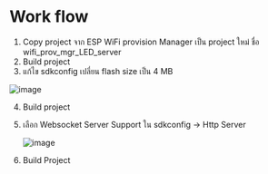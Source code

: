 # Work flow
1. Copy project จาก ESP WiFi provision Manager เป็น project  ใหม่ ชื่อ wifi_prov_mgr_LED_server
2. Build project
3. แก้ไข  sdkconfig เปลี่ยน flash size เป็น 4 MB


![image](https://github.com/Special-Topics-Computer-2023/wifi_prov_mgr_LED_server/assets/567256/82b76451-bba7-46b2-abb7-5c79ca3f9ef6)

4. Build project

5. เลือก Websocket Server Support ใน sdkconfig -> Http Server
 
   ![image](https://github.com/Special-Topics-Computer-2023/wifi_prov_mgr_LED_server/assets/567256/fd3b7577-65f9-4eb9-a882-5d82624c580c)

6. Build Project

